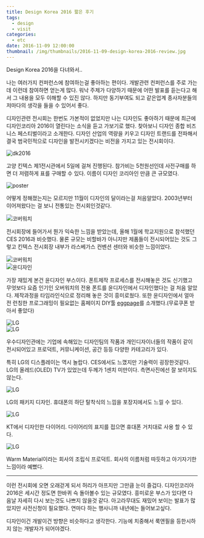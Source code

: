 ```yaml
---
title: Design Korea 2016 짧은 후기
tags:
  - design
  - visit
categories:
  - etc
date: 2016-11-09 12:00:00
thumbnail: /img/thumbnails/2016-11-09-design-korea-2016-review.jpg
---
```

Design Korea 2016을 다녀와서..
<!-- more --> 

<style>
img{ margin: 0 auto; display: block;}
</style>

나는 여러가지 컨퍼런스에 참여하는걸 좋아하는 편이다. 개발관련 컨퍼런스를 주로 가는데 이런데 참여하면 얻는게 많다.
워낙 주제가 다양하기 때문에 어떤 발표를 듣는다고 해서 그 내용을 모두 이해할 수 있진 않다. 하지만 동기부여도 되고
같은업계 종사자분들의 저마다의 생각을 들을 수 있어서 좋다.

디자인관련 전시회는 한번도 가본적이 없었지만 나는 디자인도 좋아하기 때문에 최근에 디자인코리아 2016이 열린다는 소식을 듣고 가보기로 했다.
찾아보니 디자인 종합 비즈니스 페스티벌이라고 소개한다. 디자인 산업의 역량을 키우고 디자인 트랜드를 전파해서 결국 범국민적으로 디자인을 발전시키겠다는 비전을 가지고 있는 전시회이다.

![dk2016](/images/2016-11-09-design-korea-2016-review/10.gif)

고양 킨텍스 제1전시관에서 5일에 걸쳐 진행된다. 참가비는 5천원선인데 사전구매를 하면 더 저렴하게 표를 구매할 수 있다.
이름이 디자인 코리아인 만큼 큰 규모였다.

![poster](/images/2016-11-09-design-korea-2016-review/1.png)

어떻게 정해졌는지는 모르지만 11월이 디자인의 달이라는걸 처음알았다. 2003년부터 이어져왔다는 걸 보니 전통있는 전시회인것같다.

![코버워치](/images/2016-11-09-design-korea-2016-review/4.png)

전시회장에 들어가서 뭔가 익숙한 느낌을 받았는데, 올해 1월에 학교지원으로 참석했던 CES 2016과 비슷했다. 물론 규모는 비할바가
아니지만 제품들이 전시되어있는 것도 그렇고 킨텍스 전시회장 내부가 라스베가스 컨벤션 센터와 비슷한 느낌이었다.

![코버워치](/images/2016-11-09-design-korea-2016-review/2.png)
![윤디자인](/images/2016-11-09-design-korea-2016-review/3.png)

가장 재밌게 본건 윤디자인 부스이다. 폰트제작 프로세스를 전시해놓은 것도 신기했고 무엇보다 요즘 인기인 오버워치의 전용 폰트를 윤디자인에서 디자인했다는 걸 처음 알았다.
제작과정을 타임라인식으로 정리해 놓은 것이 흥미로웠다. 또한 윤디자인에서 얼마전 런칭한 프로그래밍이 필요없는 홈페이지 DIY툴
<a href="https://www.eggpage.net/" target="_blank">eggpage</a>를 소개했다.(무료쿠폰 받아서 좋았다)

![LG](/images/2016-11-09-design-korea-2016-review/5.png)
![LG](/images/2016-11-09-design-korea-2016-review/6.png)

우수디자인관에는 기업에 속해있는 디자인팀의 작품과 개인디자이너들의 작품이 같이 전시되어있고 프로덕트, 커뮤니케이션, 공간 등등 다양한 카테고리가 있다.

특히 LG의 디스플레이는 역시 놀랍다. CES에서도 느꼈지만 기술력이 굉장한것같다. LG의 올레드(OLED) TV가 있었는데 두께가 1센치 미만이다. 측면사진에선 잘 보이지도 않는다.

![LG](/images/2016-11-09-design-korea-2016-review/7.png)

LG의 패키지 디자인. 휴대폰의 하단 탈착식의 느낌을 포장지에서도 느낄 수 있다.

![LG](/images/2016-11-09-design-korea-2016-review/8.png)

KT에서 디자인한 다이어리. 다이어리의 표지를 접으면 휴대폰 거치대로 사용 할 수 있다.

![LG](/images/2016-11-09-design-korea-2016-review/9.png)

Warm Material이라는 회사의 조립식 프로덕트. 회사의 이름처럼 따듯하고 아기자기한 느낌이라 예뻤다.

-----

이런 전시회에 오면 오래걷게 되서 허리가 아프지만 그만큼 눈이 즐겁다. 디자인코리아 2016은 세시간 정도면 한바퀴 슥 돌아볼수 있는 규모였다.
흥미로운 부스가 있다면 다음날 자세히 다시 보는것도 나쁘지 않을것 같다. 아고라무대도 재밌어 보이는 발표가 많았지만 사전신청이 필요했다.
연마다 하는 행사니까 내년에는 들어보고싶다.

디자인이건 개발이건 방향은 비슷하다고 생각한다. 기능에 치중해서 룩앤필을 등한시하지 않는 개발자가 되어야겠다.


